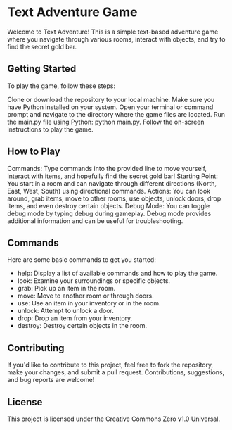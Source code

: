 # Text Adventure Game

Welcome to Text Adventure! This is a simple text-based adventure game where you navigate through various rooms, interact with objects, and try to find the secret gold bar.

## Getting Started
To play the game, follow these steps:

Clone or download the repository to your local machine.
Make sure you have Python installed on your system.
Open your terminal or command prompt and navigate to the directory where the game files are located.
Run the main.py file using Python: python main.py.
Follow the on-screen instructions to play the game.
## How to Play
Commands: Type commands into the provided line to move yourself, interact with items, and hopefully find the secret gold bar!
Starting Point: You start in a room and can navigate through different directions (North, East, West, South) using directional commands.
Actions: You can look around, grab items, move to other rooms, use objects, unlock doors, drop items, and even destroy certain objects.
Debug Mode: You can toggle debug mode by typing debug during gameplay. Debug mode provides additional information and can be useful for troubleshooting.
## Commands
Here are some basic commands to get you started:

- help: Display a list of available commands and how to play the game.
- look: Examine your surroundings or specific objects.
- grab: Pick up an item in the room.
- move: Move to another room or through doors.
- use: Use an item in your inventory or in the room.
- unlock: Attempt to unlock a door.
- drop: Drop an item from your inventory.
- destroy: Destroy certain objects in the room.

## Contributing
If you'd like to contribute to this project, feel free to fork the repository, make your changes, and submit a pull request. Contributions, suggestions, and bug reports are welcome!

## License
This project is licensed under the Creative Commons Zero v1.0 Universal.
